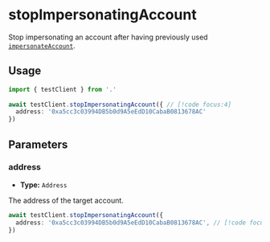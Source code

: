 # stopImpersonatingAccount

Stop impersonating an account after having previously used [`impersonateAccount`](/docs/actions/test/impersonateAccount).

## Usage

```ts
import { testClient } from '.'
 
await testClient.stopImpersonatingAccount({ // [!code focus:4]
  address: '0xa5cc3c03994DB5b0d9A5eEdD10CabaB0813678AC'
})
```

## Parameters

### address

- **Type:** `Address`

The address of the target account.

```ts
await testClient.stopImpersonatingAccount({
  address: '0xa5cc3c03994DB5b0d9A5eEdD10CabaB0813678AC', // [!code focus]
})
```
